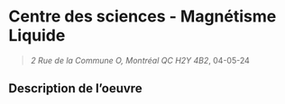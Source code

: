 # Centre des sciences - Magnétisme Liquide
> *2 Rue de la Commune O, Montréal QC H2Y 4B2*, 04-05-24



## Description de l’oeuvre

